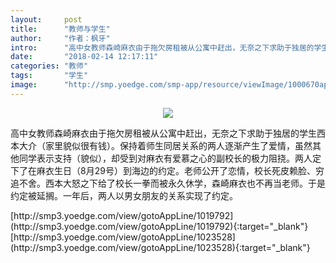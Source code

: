 ```yaml
---
layout:     post
title:      "教师与学生"
author:     "作者：枫牙"
intro:      "高中女教师森崎麻衣由于拖欠房租被从公寓中赶出，无奈之下求助于独居的学生西本大介（家里貌似很有钱）。保持着师生同居关系的两人逐渐产生了爱情，虽然其他同学表示支持（貌似），却受到对麻衣有爱慕之心的副校长的极力阻挠。两人定下了在麻衣生日（8月29号）到海边的约定。老师公开了恋情，校长死皮赖脸、穷追不舍。西本大怒之下给了校长一拳而被永久休学，森崎麻衣也不再当老师。于是约定被延搁。一年后，两人以男女朋友的关系实现了约定。"
date:       "2018-02-14 12:17:11"
categories: "教师"
tags:       "学生"
image:      "http://smp.yoedge.com/smp-app/resource/viewImage/1000670appline.png"
---
```

<div style="text-align: center">
<p><img src="http://smp.yoedge.com/smp-app/resource/viewImage/1000670appline.png"/></p>
</div>
<p class="post-meta">
<span>高中女教师森崎麻衣由于拖欠房租被从公寓中赶出，无奈之下求助于独居的学生西本大介（家里貌似很有钱）。保持着师生同居关系的两人逐渐产生了爱情，虽然其他同学表示支持（貌似），却受到对麻衣有爱慕之心的副校长的极力阻挠。两人定下了在麻衣生日（8月29号）到海边的约定。老师公开了恋情，校长死皮赖脸、穷追不舍。西本大怒之下给了校长一拳而被永久休学，森崎麻衣也不再当老师。于是约定被延搁。一年后，两人以男女朋友的关系实现了约定。</span>
</p>
[http://smp3.yoedge.com/view/gotoAppLine/1019792](http://smp3.yoedge.com/view/gotoAppLine/1019792){:target="_blank"}
[http://smp3.yoedge.com/view/gotoAppLine/1023528](http://smp3.yoedge.com/view/gotoAppLine/1023528){:target="_blank"}


